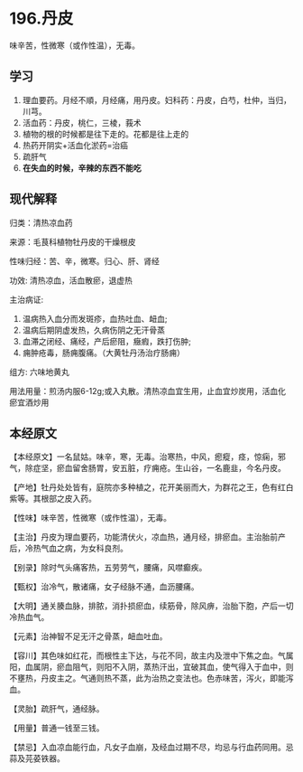# 196.丹皮
	
味辛苦，性微寒（或作性温），无毒。


## 学习
1. 理血要药。月经不順，月经痛，用丹皮。妇科药：丹皮，白芍，杜仲，当归，川芎。
2. 活血药：丹皮，桃仁，三棱，莪术
3. 植物的根的时候都是往下走的。花都是往上走的
4. 热药开阴实+活血化淤药=治癌
5. 疏肝气
6. **在失血的时候，辛辣的东西不能吃**
## 现代解释
归类：清热凉血药

来源：毛茛科植物牡丹皮的干燥根皮

性味归经：苦、辛，微寒。归心、肝、肾经

功效: 清热凉血，活血散瘀，退虚热

主治病证: 
1. 温病热入血分而发斑疹，血热吐血、衄血;
2. 温病后期阴虚发热，久病伤阴之无汗骨蒸
3. 血滞之闭经、痛经，产后瘀阻，癥瘕，跌打伤肿; 
4. 痈肿疮毒，肠痈腹痛。（大黄牡丹汤治疗肠痈）
   
组方: 六味地黄丸

用法用量：煎汤内服6-12g;或入丸散。清热凉血宜生用，止血宜炒炭用，活血化瘀宜酒炒用

## 本经原文

【本经原文】一名鼠姑。味辛，寒，无毒。治寒热，中风，瘛瘲，痉，惊痫，邪气，除症坚，瘀血留舍肠胃，安五脏，疗痈疮。生山谷，一名鹿韭，今名丹皮。

【产地】牡丹处处皆有，庭院亦多种植之，花开美丽而大，为群花之王，色有红白紫等。其根部之皮入药。

【性味】味辛苦，性微寒（或作性温），无毒。

【主治】丹皮为理血要药，功能清伏火，凉血热，通月经，排瘀血。主治胎前产后，冷热气血之病，为女科良剂。

【别录】除时气头痛客热，五劳劳气，腰痛，风噤癫疾。


【甄权】治冷气，散诸痛，女子经脉不通，血沥腰痛。

【大明】通关腠血脉，排脓，消扑损瘀血，续筋骨，除风痹，治胎下胞，产后一切冷热血气。

【元素】治神智不足无汗之骨蒸，衄血吐血。

【容川】其色味如红花，而根性主下达，与花不同，故主内及泄中下焦之血。气属阳，血属阴，瘀血阻气，则阳不入阴，蒸热汗出，宜破其血，使气得入于血中，则不壅热，丹皮主之。气通则热不蒸，此为治热之变法也。色赤味苦，泻火，即能泻血。

【灵胎】疏肝气，通经脉。

【用量】普通一钱至三钱。

【禁忌】入血凉血能行血，凡女子血崩，及经血过期不尽，均忌与行血药同用。忌蒜及芫荽铁器。